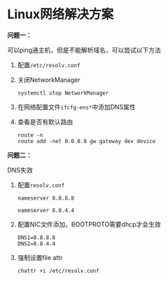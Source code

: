 # Linux网络解决方案

**问题一：**

可以ping通主机，但是不能解析域名，可以尝试以下方法

1. 配置`/etc/resolv.conf`

2. 关闭NetworkManager

   ```
   systemctl stop NetworkManager
   ```

3. 在网络配置文件`ifcfg-ens*`中添加DNS属性

4. 查看是否有默认路由

   ```
   route -n 
   route add -net 0.0.0.0 gw gateway dev device
   ```

**问题二：**

DNS失效

1. 配置`resolv.conf`

   ```
   nameserver 8.8.8.8
   
   nameserver 8.8.4.4
   ```

2. 配置NIC文件添加，BOOTPROTO需要dhcp才会生效

   ```
   DNS1=8.8.8.8
   DNS2=8.8.4.4
   ```

3. 强制设置file attr

   ```
   chattr +i /etc/resolv.conf
   ```

   

